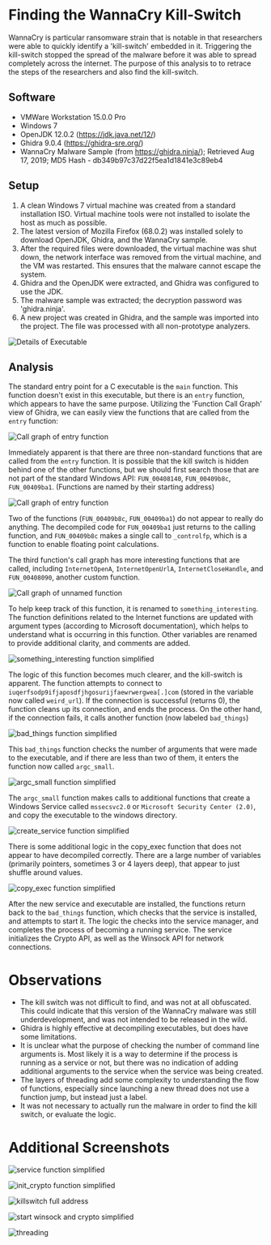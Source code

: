 # Finding the WannaCry Kill-Switch

WannaCry is particular ransomware strain that is notable in that researchers were able to quickly identify a 'kill-switch' embedded in it. Triggering the kill-switch stopped the spread of the malware before it was able to spread completely across the internet. The purpose of this analysis to to retrace the steps of the researchers and also find the kill-switch. 

## Software
* VMWare Workstation 15.0.0 Pro
* Windows 7
* OpenJDK 12.0.2 (https://jdk.java.net/12/)
* Ghidra 9.0.4 (https://ghidra-sre.org/)
* WannaCry Malware Sample (from https://ghidra.ninja/); Retrieved Aug 17, 2019; MD5 Hash - db349b97c37d22f5ea1d1841e3c89eb4

## Setup
1. A clean Windows 7 virtual machine was created from a standard installation ISO. Virtual machine tools were not installed to isolate the host as much as possible.
1. The latest version of Mozilla Firefox (68.0.2) was installed solely to download OpenJDK, Ghidra, and the WannaCry sample.
1.  After the required files were downloaded, the virtual machine was shut down, the network interface was removed from the virtual machine, and the VM was restarted. This ensures that the malware cannot escape the system.
1. Ghidra and the OpenJDK were extracted, and Ghidra was configured to use the JDK.
1. The malware sample was extracted; the decryption password was 'ghidra.ninja'.
1. A new project was created in Ghidra, and the sample was imported into the project. The file was processed with all non-prototype analyzers.

![Details of Executable](images/1-exec_details.png)

## Analysis

The standard entry point for a C executable is the `main` function. This function doesn't exist in this executable, but there is an `entry` function, which appears to have the same purpose. Utilizing the 'Function Call Graph' view of Ghidra, we can easily view the functions that are called from the `entry` function:

![Call graph of entry function](images/2-entry_calls.png)

Immediately apparent is that there are three non-standard functions that are called from the `entry` function. It is possible that the kill switch is hidden behind one of the other functions, but we should first search those that are not part of the standard Windows API: `FUN_00408140`, `FUN_00409b8c`,  `FUN_00409ba1`. (Functions are named by their starting address)

![Call graph of entry function](images/2-entry_calls.png)

Two of the functions (`FUN_00409b8c`, `FUN_00409ba1`) do not appear to really do anything. The decompiled code for `FUN_00409ba1` just returns to the calling function, and `FUN_00409b8c` makes a single call to `_controlfp`, which is a function to enable floating point calculations.

The third function's call graph has more interesting functions that are called, including `InternetOpenA`, `InternetOpenUrlA`, `InternetCloseHandle`, and `FUN_00408090`, another custom function.

![Call graph of unnamed function](images/3-function1_entry.png)

To help keep track of this function, it is renamed to `something_interesting`. The function definitions related to the Internet functions are updated with argument types (according to Microsoft documentation), which helps to understand what is occurring in this function. Other variables are renamed to provide additional clarity, and comments are added.

![something_interesting function simplified](images/4-function_something_interesting.png)

The logic of this function becomes much clearer, and the kill-switch is apparent. The function attempts to connect to `iuqerfsodp9ifjaposdfjhgosurijfaewrwergwea[.]com` (stored in the variable now called `weird_url`). If the connection is successful (returns 0), the function cleans up its connection, and ends the process. On the other hand, if the connection fails, it calls another function (now labeled `bad_things`)

![bad_things function simplified](images/5-function_bad_things.png)

This `bad_things` function checks the number of arguments that were made to the executable, and if there are less than two of them, it enters the function now called `argc_small`.

![argc_small function simplified](images/6_function_argc_small.png)

The `argc_small` function makes calls to additional functions that create a Windows Service called `mssecsvc2.0` or `Microsoft Security Center (2.0)`, and copy the executable to the windows directory.
 
![create_service function simplified](images/7-function_create_service.png)

There is some additional logic in the copy_exec function that does not appear to have decompiled correctly. There are a large number of variables (primarily pointers, sometimes 3 or 4 layers deep), that appear to just shuffle around values.

![copy_exec function simplified](images/8_function_copy_executable.png)

After the new service and executable are installed, the functions return back to the `bad_things` function, which checks that the service is installed, and attempts to start it. The logic the checks into the service manager, and completes the process of becoming a running service. The service initializes the Crypto API, as well as the Winsock API for network connections. 

# Observations
* The kill switch was not difficult to find, and was not at all obfuscated. This could indicate that this version of the WannaCry malware was still underdevelopment, and was not intended to be released in the wild.
* Ghidra is highly effective at decompiling executables, but does have some limitations.
* It is unclear what the purpose of checking the number of command line arguments is. Most likely it is a way to determine if the process is running as a service or not, but there was no indication of adding additional arguments to the service when the service was being created.
* The layers of threading add some complexity to understanding the flow of functions, especially since launching a new thread does not use a function jump, but instead just a label.
* It was not necessary to actually run the malware in order to find the kill switch, or evaluate the logic.

# Additional Screenshots
![service function simplified](images/99-function_service.png)

![init_crypto function simplified](images/99-init_crypto.png)

![killswitch full address](images/99-killswitch_full.png)

![start winsock and crypto simplified](images/99-start_winsock_crypto.png)

![threading](images/99-threading.png)

